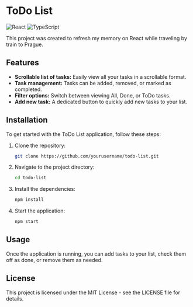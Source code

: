 # ToDo List

![React](https://img.shields.io/badge/React-61DAFB?style=flat&logo=react&logoColor=black)
![TypeScript](https://img.shields.io/badge/TypeScript-007ACC?style=flat&logo=typescript&logoColor=white)

This project was created to refresh my memory on React while traveling by train to Prague.

## Features

- **Scrollable list of tasks:** Easily view all your tasks in a scrollable format.
- **Task management:** Tasks can be added, removed, or marked as completed.
- **Filter options:** Switch between viewing All, Done, or ToDo tasks.
- **Add new task:** A dedicated button to quickly add new tasks to your list.

## Installation

To get started with the ToDo List application, follow these steps:

1. Clone the repository:
   ```bash
   git clone https://github.com/yourusername/todo-list.git
   ```
2. Navigate to the project directory:
   ```bash
   cd todo-list
   ```
4. Install the dependencies:
   ```bash
   npm install
   ```
6. Start the application:
   ```bash
   npm start
   ```

## Usage
Once the application is running, you can add tasks to your list, check them off as done, or remove them as needed.

## License

This project is licensed under the MIT License - see the LICENSE file for details.
